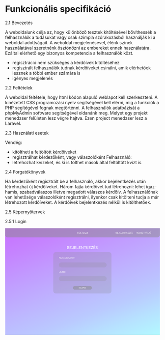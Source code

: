 # Funkcionális specifikáció

2.1 Bevezetés

A weboldalunk célja az, hogy különböző tesztek kitöltésével bővíthessék a felhasználók a tudásukat vagy csak szimpla szórakozásból használják ki a weboldal adottságait.
A weboldal megjelenésével, élénk színek használatával szeretnénk ösztönözni az embereket ennek használatára.
Ezáltal elérhető egy bizonyos kompetencia a felhasználók közt.
- regisztráció nem szükséges a kérdőívek kitöltéséhez
- regisztrált felhasználók tudnak kérdőíveket csinálni, amik elérhetőek lesznek a többi ember számára is
- igényes megjelenés

2.2 Feltételek

A weboldal feltétele, hogy html kódon alapuló weblapot kell szerkeszteni. A kinézetett CSS programozási nyelv segítségével kell elérni, míg a funkciók a PHP 
segítégével fognak megtörténni. A felhasználók adatbázisát a phpMyAdmin software segítségével oldanánk meg. Melyet egy projekt menedzser felületen lesz végre hajtva. Ezen project menedzser lesz a Laravel.

2.3 Használati esetek

Vendég:
  - kitöltheti a feltöltött kérdőíveket
  - regisztrálhat kérdezőként, vagy válaszolóként
Felhasználó:
  - létrehozhat kvízeket, és ki is tölthet mások által feltöltött kvízt is

2.4 Forgatókönyvek

Ha kérdezőként regisztrált be a felhasználó, akkor bejelentkezés után létrehozhat új kérdőíveket. Három fajta kérdőívet tud létrehozni: lehet igaz-hamis, szabadválaszos illetve megadott válaszos kérdőív. A felhasználónak van lehetősége válaszolóként regisztrálni, ilyenkor csak kitölteni tudja a már létrehozott kérdőíveket.
A kérdőívek bejelentkezés nélkül is kitölthetőek. 

2.5 Képernyőtervek

  2.5.1 Login
  
  ![My Image](Képernyőtervek/Log.png)
  
  
